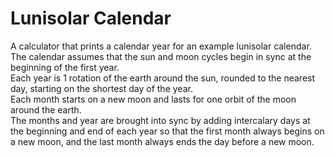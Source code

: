 # Lunisolar Calendar
A calculator that prints a calendar year for an example lunisolar calendar.\
The calendar assumes that the sun and moon cycles begin in sync at the beginning of the first year.\
Each year is 1 rotation of the earth around the sun, rounded to the nearest day, starting on the shortest day of the year.\
Each month starts on a new moon and lasts for one orbit of the moon around the earth.\
The months and year are brought into sync by adding intercalary days at the beginning and end of each year so that the first month always begins on a new moon, and the last month always ends the day before a new moon.
